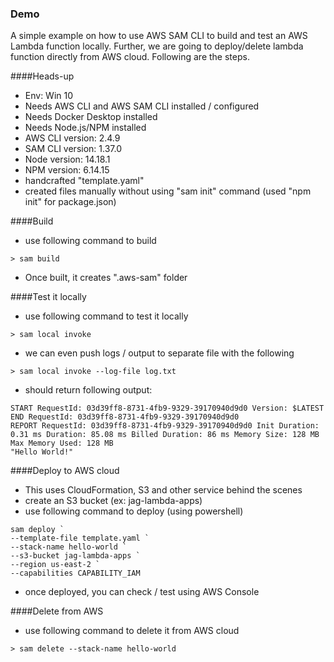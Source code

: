 ### Demo

A simple example on how to use AWS SAM CLI to build and test an AWS Lambda function locally. Further, we are going to deploy/delete lambda function directly from AWS cloud. Following are the steps.

####Heads-up

- Env: Win 10
- Needs AWS CLI and AWS SAM CLI installed / configured
- Needs Docker Desktop installed
- Needs Node.js/NPM installed
- AWS CLI version: 2.4.9
- SAM CLI version: 1.37.0
- Node version: 14.18.1
- NPM version: 6.14.15
- handcrafted "template.yaml"
- created files manually without using "sam init" command (used "npm init" for package.json)

####Build

- use following command to build

`> sam build`

- Once built, it creates ".aws-sam" folder

####Test it locally

- use following command to test it locally

`> sam local invoke`

- we can even push logs / output to separate file with the following

`> sam local invoke --log-file log.txt`

- should return following output:

```
START RequestId: 03d39ff8-8731-4fb9-9329-39170940d9d0 Version: $LATEST
END RequestId: 03d39ff8-8731-4fb9-9329-39170940d9d0
REPORT RequestId: 03d39ff8-8731-4fb9-9329-39170940d9d0 Init Duration: 0.31 ms Duration: 85.08 ms Billed Duration: 86 ms Memory Size: 128 MB Max Memory Used: 128 MB
"Hello World!"
```

####Deploy to AWS cloud

- This uses CloudFormation, S3 and other service behind the scenes
- create an S3 bucket (ex: jag-lambda-apps)
- use following command to deploy (using powershell)

```
sam deploy `
--template-file template.yaml `
--stack-name hello-world `
--s3-bucket jag-lambda-apps `
--region us-east-2 `
--capabilities CAPABILITY_IAM

```

- once deployed, you can check / test using AWS Console

####Delete from AWS

- use following command to delete it from AWS cloud

`> sam delete --stack-name hello-world`
